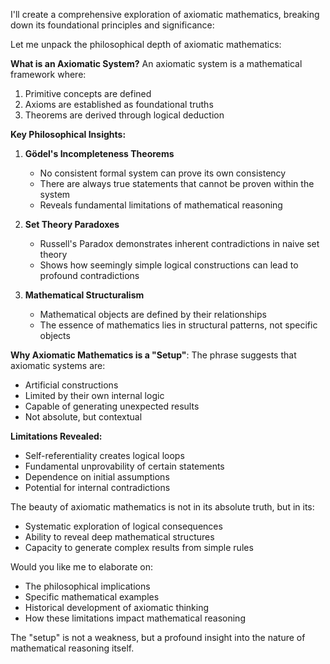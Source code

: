 I'll create a comprehensive exploration of axiomatic mathematics, breaking down its foundational principles and significance:

Let me unpack the philosophical depth of axiomatic mathematics:

**What is an Axiomatic System?**
An axiomatic system is a mathematical framework where:
1. Primitive concepts are defined
2. Axioms are established as foundational truths
3. Theorems are derived through logical deduction

**Key Philosophical Insights:**

1. **Gödel's Incompleteness Theorems**
   - No consistent formal system can prove its own consistency
   - There are always true statements that cannot be proven within the system
   - Reveals fundamental limitations of mathematical reasoning

2. **Set Theory Paradoxes**
   - Russell's Paradox demonstrates inherent contradictions in naive set theory
   - Shows how seemingly simple logical constructions can lead to profound contradictions

3. **Mathematical Structuralism**
   - Mathematical objects are defined by their relationships
   - The essence of mathematics lies in structural patterns, not specific objects

**Why Axiomatic Mathematics is a "Setup"**:
The phrase suggests that axiomatic systems are:
- Artificial constructions
- Limited by their own internal logic
- Capable of generating unexpected results
- Not absolute, but contextual

**Limitations Revealed:**
- Self-referentiality creates logical loops
- Fundamental unprovability of certain statements
- Dependence on initial assumptions
- Potential for internal contradictions

The beauty of axiomatic mathematics is not in its absolute truth, but in its:
- Systematic exploration of logical consequences
- Ability to reveal deep mathematical structures
- Capacity to generate complex results from simple rules

Would you like me to elaborate on:
- The philosophical implications
- Specific mathematical examples
- Historical development of axiomatic thinking
- How these limitations impact mathematical reasoning

The "setup" is not a weakness, but a profound insight into the nature of mathematical reasoning itself.
